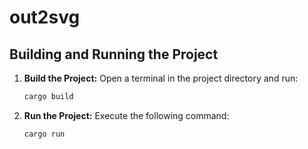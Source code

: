# out2svg

## Building and Running the Project

1. **Build the Project:**
   Open a terminal in the project directory and run:

   ```bash
   cargo build
   ```

2. **Run the Project:**
   Execute the following command:

   ```bash
   cargo run
   ```
